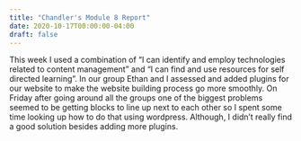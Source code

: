 ```yaml
---
title: "Chandler's Module 8 Report"
date: 2020-10-17T00:00:00-04:00
draft: false
---
```


This week I used a combination of “I can identify and employ technologies related to content management” and “I can find and use resources for self directed learning”. In our group Ethan and I assessed and added plugins for our website to make the website building process go more smoothly. On Friday after going around all the groups one of the biggest problems seemed to be getting blocks to line up next to each other so I spent some time looking up how to do that using wordpress. Although, I didn’t really find a good solution besides adding more plugins. 
